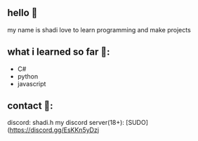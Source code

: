 ## hello 👋
 my name is shadi
love to learn programming and make projects

## what i learned so far 📔:
- C#
- python
- javascript

## contact 📝:
discord: shadi.h
my discord server(18+): [SUDO](https://discord.gg/EsKKn5yDzj

<!---
shadi993/shadi993 is a ✨ special ✨ repository because its `README.md` (this file) appears on your GitHub profile.
You can click the Preview link to take a look at your changes.
--->

